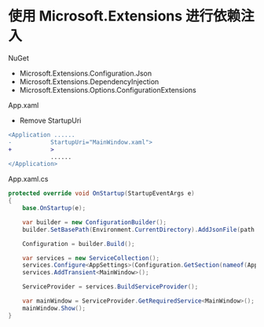 # 使用 Microsoft.Extensions 进行依赖注入

NuGet

- Microsoft.Extensions.Configuration.Json
- Microsoft.Extensions.DependencyInjection
- Microsoft.Extensions.Options.ConfigurationExtensions

App.xaml

- Remove StartupUri

```diff
<Application ......
-			StartupUri="MainWindow.xaml">
+			>
			......
</Application>
```

App.xaml.cs

```csharp
protected override void OnStartup(StartupEventArgs e)
{
	base.OnStartup(e);

	var builder = new ConfigurationBuilder();
	builder.SetBasePath(Environment.CurrentDirectory).AddJsonFile(path: "appsettings.json", optional: false, reloadOnChange: true);

	Configuration = builder.Build();

	var services = new ServiceCollection();
	services.Configure<AppSettings>(Configuration.GetSection(nameof(AppSettings)));
	services.AddTransient<MainWindow>();

	ServiceProvider = services.BuildServiceProvider();

	var mainWindow = ServiceProvider.GetRequiredService<MainWindow>();
	mainWindow.Show();
}
```
